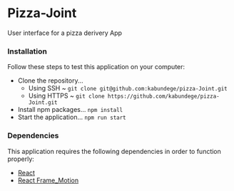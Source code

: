 # Pizza-Joint

User interface for a pizza derivery App

### Installation

Follow these steps to test this application on your computer:

-   Clone the repository...
    -   Using SSH ~ `git clone git@github.com:kabundege/pizza-Joint.git`
    -   Using HTTPS ~ `git clone https://github.com/kabundege/pizza-Joint.git`
-   Install npm packages... `npm install`
-   Start the application... `npm run start`

### Dependencies

This application requires the following dependencies in order to function properly:

-   [React](https://reactjs.org)
-   [React Frame_Motion](https://www.framer.com/api/motion)
